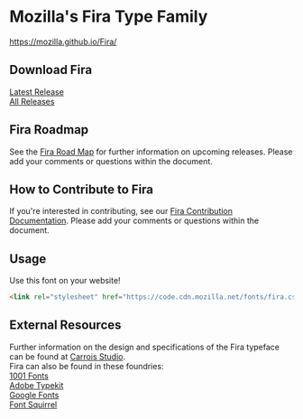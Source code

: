 # Mozilla's Fira Type Family
https://mozilla.github.io/Fira/

## Download Fira
<a href="https://github.com/mozilla/Fira/releases/latest">Latest Release</a><br>
<a href="https://github.com/mozilla/Fira/releases">All Releases</a>

## Fira Roadmap
See the  <a href="https://docs.google.com/document/d/1fLxzQsULTv43umIhpB9Gv3Gi7aOBONHbqEbwZIipmxw/edit">Fira Road Map</a> for further information on upcoming releases. Please add your comments or questions within the document.


## How to Contribute to Fira
If you're interested in contributing, see our  <a href="https://docs.google.com/document/d/1QfxweGktJEdBvbd94y-5hiyqu32U9-h_ICPVs76Niyw/edit">Fira Contribution Documentation</a>. Please add your comments or questions within the document.


## Usage
Use this font on your website!

```html
<link rel="stylesheet" href="https://code.cdn.mozilla.net/fonts/fira.css">
```

## External Resources
Further information on the design and specifications of the Fira typeface can be found at <a href="https://bboxtype.com/fira/">Carrois Studio</a>.<br>
Fira can also be found in these foundries:<br>
<a href="http://www.1001fonts.com/fira-sans-font.html">1001 Fonts<br>
<a href="https://typekit.com/fonts/fira-sans">Adobe Typekit<br>
<a href="https://www.google.com/fonts/specimen/Fira+Sans">Google Fonts<br>
<a href="https://www.fontsquirrel.com/fonts/fira-sans">Font Squirrel<br>
